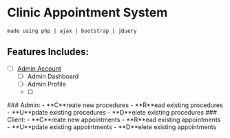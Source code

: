 # Clinic Appointment System
``made using php | ajax | bootstrap | jQuery``
## Features Includes:
- [ ] [Admin Account](#admin)
  - [ ] Admin Dashboard
  - [ ] Admin Profile
  - [ ] 
<a id="admin" />
### Admin:
- **C**reate new procedures
- **R**ead existing procedures
- **U**pdate existing procedures
- **D**elete existing procedures
### Client:
- **C**reate new appointments
- **R**ead existing appointments
- **U**pdate existing appointments
- **D**elete existing appointments
